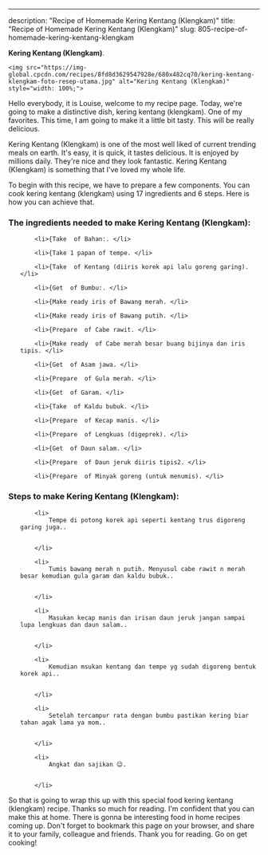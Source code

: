 ---
description: "Recipe of Homemade Kering Kentang (Klengkam)"
title: "Recipe of Homemade Kering Kentang (Klengkam)"
slug: 805-recipe-of-homemade-kering-kentang-klengkam

<p>
	<strong>Kering Kentang (Klengkam)</strong>. 
	
</p>
<p>
	
	<img src="https://img-global.cpcdn.com/recipes/8fd8d3629547928e/680x482cq70/kering-kentang-klengkam-foto-resep-utama.jpg" alt="Kering Kentang (Klengkam)" style="width: 100%;">
	
	
</p>
<p>
	Hello everybody, it is Louise, welcome to my recipe page. Today, we're going to make a distinctive dish, kering kentang (klengkam). One of my favorites. This time, I am going to make it a little bit tasty. This will be really delicious.
</p>
	
<p>
	Kering Kentang (Klengkam) is one of the most well liked of current trending meals on earth. It's easy, it is quick, it tastes delicious. It is enjoyed by millions daily. They're nice and they look fantastic. Kering Kentang (Klengkam) is something that I've loved my whole life.
</p>
<p>
	
</p>

<p>
To begin with this recipe, we have to prepare a few components. You can cook kering kentang (klengkam) using 17 ingredients and 6 steps. Here is how you can achieve that.
</p>

<h3>The ingredients needed to make Kering Kentang (Klengkam):</h3>

<ol>
	
		<li>{Take  of Bahan:. </li>
	
		<li>{Take 1 papan of tempe. </li>
	
		<li>{Take  of Kentang (diiris korek api lalu goreng garing). </li>
	
		<li>{Get  of Bumbu:. </li>
	
		<li>{Make ready iris of Bawang merah. </li>
	
		<li>{Make ready iris of Bawang putih. </li>
	
		<li>{Prepare  of Cabe rawit. </li>
	
		<li>{Make ready  of Cabe merah besar buang bijinya dan iris tipis. </li>
	
		<li>{Get  of Asam jawa. </li>
	
		<li>{Prepare  of Gula merah. </li>
	
		<li>{Get  of Garam. </li>
	
		<li>{Take  of Kaldu bubuk. </li>
	
		<li>{Prepare  of Kecap manis. </li>
	
		<li>{Prepare  of Lengkuas (digeprek). </li>
	
		<li>{Get  of Daun salam. </li>
	
		<li>{Prepare  of Daun jeruk diiris tipis2. </li>
	
		<li>{Prepare  of Minyak goreng (untuk menumis). </li>
	
</ol>
<p>
	
</p>

<h3>Steps to make Kering Kentang (Klengkam):</h3>

<ol>
	
		<li>
			Tempe di potong korek api seperti kentang trus digoreng garing juga..
			
			
		</li>
	
		<li>
			Tumis bawang merah n putih. Menyusul cabe rawit n merah besar kemudian gula garam dan kaldu bubuk..
			
			
		</li>
	
		<li>
			Masukan kecap manis dan irisan daun jeruk jangan sampai lupa lengkuas dan daun salam..
			
			
		</li>
	
		<li>
			Kemudian msukan kentang dan tempe yg sudah digoreng bentuk korek api..
			
			
		</li>
	
		<li>
			Setelah tercampur rata dengan bumbu pastikan kering biar tahan agak lama ya mom..
			
			
		</li>
	
		<li>
			Angkat dan sajikan 😉.
			
			
		</li>
	
</ol>

<p>
	
</p>

<p>
	So that is going to wrap this up with this special food kering kentang (klengkam) recipe. Thanks so much for reading. I'm confident that you can make this at home. There is gonna be interesting food in home recipes coming up. Don't forget to bookmark this page on your browser, and share it to your family, colleague and friends. Thank you for reading. Go on get cooking!
</p>

